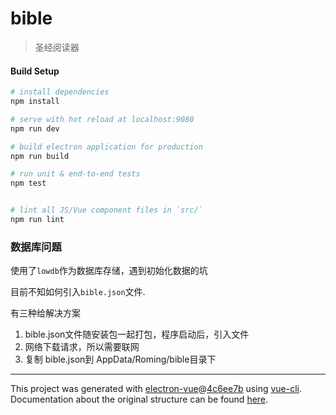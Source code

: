 # bible

> 圣经阅读器

#### Build Setup

``` bash
# install dependencies
npm install

# serve with hot reload at localhost:9080
npm run dev

# build electron application for production
npm run build

# run unit & end-to-end tests
npm test


# lint all JS/Vue component files in `src/`
npm run lint

```

### 数据库问题
使用了`lowdb`作为数据库存储，遇到初始化数据的坑

目前不知如何引入`bible.json`文件.

有三种给解决方案

1. bible.json文件随安装包一起打包，程序启动后，引入文件
2. 网络下载请求，所以需要联网
3. 复制 bible.json到 AppData/Roming/bible目录下 
---

This project was generated with [electron-vue](https://github.com/SimulatedGREG/electron-vue)@[4c6ee7b](https://github.com/SimulatedGREG/electron-vue/tree/4c6ee7bf4f9b4aa647a22ec1c1ca29c2e59c3645) using [vue-cli](https://github.com/vuejs/vue-cli). Documentation about the original structure can be found [here](https://simulatedgreg.gitbooks.io/electron-vue/content/index.html).

